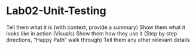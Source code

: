 # Lab02-Unit-Testing

Tell them what it is (with context, provide a summary)
Show them what it looks like in action (Visuals)
Show them how they use it (Step by step directions, “Happy Path” walk through)
Tell them any other relevant details

